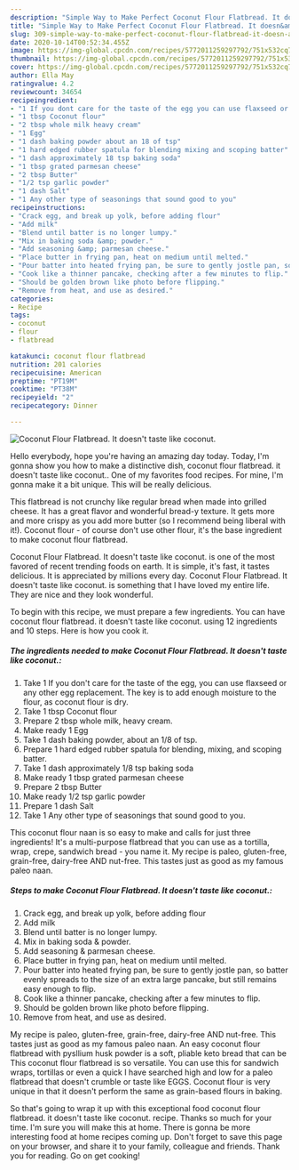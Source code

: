 ```yaml
---
description: "Simple Way to Make Perfect Coconut Flour Flatbread. It doesn&amp;#39;t taste like coconut."
title: "Simple Way to Make Perfect Coconut Flour Flatbread. It doesn&amp;#39;t taste like coconut."
slug: 309-simple-way-to-make-perfect-coconut-flour-flatbread-it-doesn-and-39-t-taste-like-coconut
date: 2020-10-14T00:52:34.455Z
image: https://img-global.cpcdn.com/recipes/5772011259297792/751x532cq70/coconut-flour-flatbread-it-doesnt-taste-like-coconut-recipe-main-photo.jpg
thumbnail: https://img-global.cpcdn.com/recipes/5772011259297792/751x532cq70/coconut-flour-flatbread-it-doesnt-taste-like-coconut-recipe-main-photo.jpg
cover: https://img-global.cpcdn.com/recipes/5772011259297792/751x532cq70/coconut-flour-flatbread-it-doesnt-taste-like-coconut-recipe-main-photo.jpg
author: Ella May
ratingvalue: 4.2
reviewcount: 34654
recipeingredient:
- "1 If you dont care for the taste of the egg you can use flaxseed or any other egg replacement The key is to add enough moisture to the flour as coconut flour is dry"
- "1 tbsp Coconut flour"
- "2 tbsp whole milk heavy cream"
- "1 Egg"
- "1 dash baking powder about an 18 of tsp"
- "1 hard edged rubber spatula for blending mixing and scoping batter"
- "1 dash approximately 18 tsp baking soda"
- "1 tbsp grated parmesan cheese"
- "2 tbsp Butter"
- "1/2 tsp garlic powder"
- "1 dash Salt"
- "1 Any other type of seasonings that sound good to you"
recipeinstructions:
- "Crack egg, and break up yolk, before adding flour"
- "Add milk"
- "Blend until batter is no longer lumpy."
- "Mix in baking soda &amp; powder."
- "Add seasoning &amp; parmesan cheese."
- "Place butter in frying pan, heat on medium until melted."
- "Pour batter into heated frying pan, be sure to gently jostle pan, so batter evenly spreads to the size of an extra large pancake, but still remains easy enough to flip."
- "Cook like a thinner pancake, checking after a few minutes to flip."
- "Should be golden brown like photo before flipping."
- "Remove from heat, and use as desired."
categories:
- Recipe
tags:
- coconut
- flour
- flatbread

katakunci: coconut flour flatbread 
nutrition: 201 calories
recipecuisine: American
preptime: "PT19M"
cooktime: "PT38M"
recipeyield: "2"
recipecategory: Dinner

---
```



![Coconut Flour Flatbread. It doesn&#39;t taste like coconut.](https://img-global.cpcdn.com/recipes/5772011259297792/751x532cq70/coconut-flour-flatbread-it-doesnt-taste-like-coconut-recipe-main-photo.jpg)

Hello everybody, hope you're having an amazing day today. Today, I'm gonna show you how to make a distinctive dish, coconut flour flatbread. it doesn&#39;t taste like coconut.. One of my favorites food recipes. For mine, I'm gonna make it a bit unique. This will be really delicious.

This flatbread is not crunchy like regular bread when made into grilled cheese. It has a great flavor and wonderful bread-y texture. It gets more and more crispy as you add more butter (so I recommend being liberal with it!). Coconut flour - of course don&#39;t use other flour, it&#39;s the base ingredient to make coconut flour flatbread.

Coconut Flour Flatbread. It doesn&#39;t taste like coconut. is one of the most favored of recent trending foods on earth. It is simple, it's fast, it tastes delicious. It is appreciated by millions every day. Coconut Flour Flatbread. It doesn&#39;t taste like coconut. is something that I have loved my entire life. They are nice and they look wonderful.


To begin with this recipe, we must prepare a few ingredients. You can have coconut flour flatbread. it doesn&#39;t taste like coconut. using 12 ingredients and 10 steps. Here is how you cook it.

<!--inarticleads1-->

##### The ingredients needed to make Coconut Flour Flatbread. It doesn&#39;t taste like coconut.:

1. Take 1 If you don&#39;t care for the taste of the egg, you can use flaxseed or any other egg replacement. The key is to add enough moisture to the flour, as coconut flour is dry.
1. Take 1 tbsp Coconut flour
1. Prepare 2 tbsp whole milk, heavy cream.
1. Make ready 1 Egg
1. Take 1 dash baking powder, about an 1/8 of tsp.
1. Prepare 1 hard edged rubber spatula for blending, mixing, and scoping batter.
1. Take 1 dash approximately 1/8 tsp baking soda
1. Make ready 1 tbsp grated parmesan cheese
1. Prepare 2 tbsp Butter
1. Make ready 1/2 tsp garlic powder
1. Prepare 1 dash Salt
1. Take 1 Any other type of seasonings that sound good to you.


This coconut flour naan is so easy to make and calls for just three ingredients! It&#39;s a multi-purpose flatbread that you can use as a tortilla, wrap, crepe, sandwich bread - you name it. My recipe is paleo, gluten-free, grain-free, dairy-free AND nut-free. This tastes just as good as my famous paleo naan. 

<!--inarticleads2-->

##### Steps to make Coconut Flour Flatbread. It doesn&#39;t taste like coconut.:

1. Crack egg, and break up yolk, before adding flour
1. Add milk
1. Blend until batter is no longer lumpy.
1. Mix in baking soda &amp; powder.
1. Add seasoning &amp; parmesan cheese.
1. Place butter in frying pan, heat on medium until melted.
1. Pour batter into heated frying pan, be sure to gently jostle pan, so batter evenly spreads to the size of an extra large pancake, but still remains easy enough to flip.
1. Cook like a thinner pancake, checking after a few minutes to flip.
1. Should be golden brown like photo before flipping.
1. Remove from heat, and use as desired.


My recipe is paleo, gluten-free, grain-free, dairy-free AND nut-free. This tastes just as good as my famous paleo naan. An easy coconut flour flatbread with pysllium husk powder is a soft, pliable keto bread that can be This coconut flour flatbread is so versatile. You can use this for sandwich wraps, tortillas or even a quick I have searched high and low for a paleo flatbread that doesn&#39;t crumble or taste like EGGS. Coconut flour is very unique in that it doesn&#39;t perform the same as grain-based flours in baking. 

So that's going to wrap it up with this exceptional food coconut flour flatbread. it doesn&#39;t taste like coconut. recipe. Thanks so much for your time. I'm sure you will make this at home. There is gonna be more interesting food at home recipes coming up. Don't forget to save this page on your browser, and share it to your family, colleague and friends. Thank you for reading. Go on get cooking!

